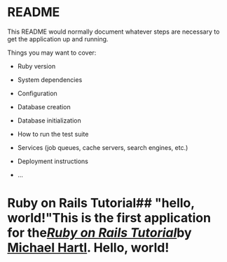 # README

This README would normally document whatever steps are necessary to get the
application up and running.

Things you may want to cover:

* Ruby version

* System dependencies

* Configuration

* Database creation

* Database initialization

* How to run the test suite

* Services (job queues, cache servers, search engines, etc.)

* Deployment instructions

* ...
# Ruby on Rails Tutorial## "hello, world!"This is the first application for the[*Ruby on Rails Tutorial*](https://www.railstutorial.org/)by [Michael Hartl](https://www.michaelhartl.com/). Hello, world!